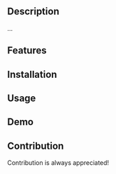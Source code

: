## Description
...
## Features

## Installation

## Usage

## Demo

## Contribution
Contribution is always appreciated!
